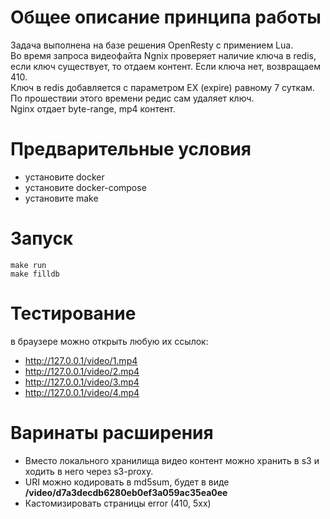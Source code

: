 # Общее описание принципа работы
Задача выполнена на базе решения OpenResty с примением Lua.  
Во время запроса видеофайта Ngnix проверяет наличие ключа в redis, если ключ существует, то отдаем контент. Если ключа нет, возвращаем 410.  
Ключ в redis добавляется с параметром EX (expire) равному 7 суткам. По прошествии этого времени редис сам удаляет ключ.  
Nginx отдает byte-range, mp4 контент.

# Предварительные условия
- установите docker
- установите docker-compose
- установите make

# Запуск
```
make run
make filldb
```

# Тестирование
в браузере можно открыть любую их ссылок:
- http://127.0.0.1/video/1.mp4
- http://127.0.0.1/video/2.mp4
- http://127.0.0.1/video/3.mp4
- http://127.0.0.1/video/4.mp4

# Варинаты расширения
- Вместо локального хранилища видео контент можно хранить в s3 и ходить в него через s3-proxy.
- URI можно кодировать в md5sum, будет в виде **/video/d7a3decdb6280eb0ef3a059ac35ea0ee**
- Кастомизировать страницы error (410, 5xx)
